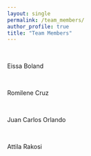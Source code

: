 ```yaml
---
layout: single
permalink: /team_members/
author_profile: true
title: "Team Members"
---
```


<br>

Eissa Boland

<br>

Romilene Cruz

<br>

Juan Carlos Orlando

<br>

Attila Rakosi

<br>

